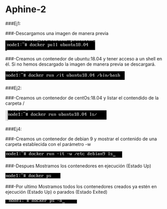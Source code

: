# Aphine-2

###Ej1:

###-Descargamos  una imagen de manera previa

![Paso1](Alphine2/Paso1.png "Paso 1")

###-Creamos un contenedor de ubuntu:18.04 y tener acceso a un shell en él. Si no hemos descargado la imagen de manera previa se descargará.

![Paso2](Alphine2/Paso1.2.png "Paso 1.2")

###Ej2:

###-Creamos un contenedor de centOs:18.04 y listar el contendido de la carpeta /

![Paso3](Alphine2/Paso2.png "Paso 2")

###Ej4:

###-Creamos un contenedor de  debian 9 y mostrar el contenido de una carpeta establecida con el parámetro -w

![Paso4](Alphine2/Paso3.png "Paso 3")

###-Despues Mostramos los contenedores en ejecución (Estado Up)

![Paso5](Alphine2/Paso3.1.png "Paso 3.1")

###-Por ultimo Mostramos todos los contenedores creados ya estén en ejecución (Estado Up) o parados (Estado Exited)

![Paso6](Alphine2/Paso3.2.png "Paso 3.2")
